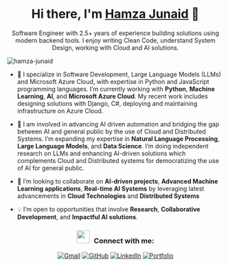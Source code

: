 <h1 align="center"> Hi there, I'm <a href="https://www.linkedin.com/in/thehamzajunaid/" target="blank">Hamza Junaid</a> 👋</h1> 
<p align="center"> Software Engineer with 2.5+ years of experience building solutions using modern backend tools. I enjoy writing Clean Code, understand System Design, working with Cloud and AI solutions.
<br>

<p align="left"> <img src="https://komarev.com/ghpvc/?username=thehamzajunaid" alt="hamza-junaid" /> </p>

- 🔭 I specialize in Software Development, Large Language Models (LLMs) and Microsoft Azure Cloud, with expertise in Python and JavaScript programming languages. I’m currently working with **Python**, **Machine Learning**, **AI**, and **Microsoft Azure Cloud**. My recent work includes designing solutions with Django, C#, deploying and maintaining infrastructure on Azure Cloud.

- 🌱 I am involved in advancing AI driven automation and bridging the gap between AI and general public by the use of Cloud and Distributed Systems. I’m expanding my expertise in **Natural Language Processing**, **Large Language Models**, and **Data Science**. I’m doing independent research on LLMs and enhancing AI-driven solutions which complements Cloud and Distributed systems for democratizing the use of AI for general public.

- 👯 I’m looking to collaborate on **AI-driven projects**, **Advanced Machine Learning applications**, **Real-time AI Systems** by leveraging latest advancements in **Cloud Technologies** and **Distributed Systems** 

- 💡 I’m open to opportunities that involve **Research**, **Collaborative Development**, and **Impactful AI solutions**.

<h3 align="center" > <img src="https://media.giphy.com/media/iY8CRBdQXODJSCERIr/giphy.gif" width="30" height="30" style="margin-right: 10px;">Connect with me:</h3>

<p align="center">
  <a href="mailto:junaidhamza4@gmail.com"><img src="https://img.icons8.com/bubbles/50/000000/gmail.png" alt="Gmail"/></a>
  <a href="https://github.com/thehamzajunaid"><img src="https://img.icons8.com/bubbles/50/000000/github.png" alt="GitHub"/></a>
  <a href="https://www.linkedin.com/in/thehamzajunaid/"><img src="https://img.icons8.com/bubbles/50/000000/linkedin.png" alt="LinkedIn"/></a>
  <a href="https://thehamzajunaid.github.io/"><img src="https://img.icons8.com/?size=50&id=115635&format=png&color=000000" alt="Portfolio"/></a>
</p>
